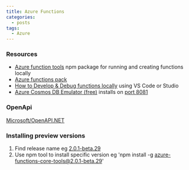 ```yaml
---
title: Azure Functions
categories:
  - posts
tags:
  - Azure  
---
```


### Resources

* [Azure function tools](https://www.npmjs.com/package/azure-functions-core-tools) npm package for running and creating functions locally
* [Azure functions pack](https://github.com/Azure/azure-functions-pack)
* [How to Develop & Debug functions locally](https://docs.microsoft.com/en-us/azure/azure-functions/functions-run-local) using VS Code or Studio
* [Azure Cosmos DB Emulator (free)](https://aka.ms/documentdb-emulator) installs on [port 8081](https://localhost:8081/_explorer/index.html)

### OpenApi

[Microsoft/OpenAPI.NET](https://github.com/microsoft/openapi.net/)

### Installing preview versions

1. Find release name eg [2.0.1-beta.29](https://github.com/Azure/azure-functions-core-tools/releases)
2. Use npm tool to install specific version eg 'npm install -g azure-functions-core-tools@2.0.1-beta.29'